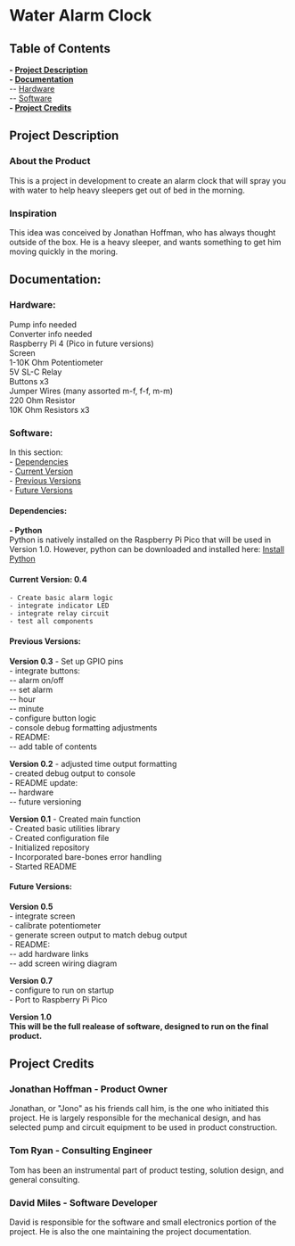 # Water Alarm Clock

## Table of Contents
**- [Project Description](#project-description-1)**  
**- [Documentation](#documentation-1)**  
    -- [Hardware](#hardware)  
    -- [Software](#software)  
**- [Project Credits](#project-credits)**  

## Project Description

### About the Product

This is a project in development to create an alarm clock that will spray you with water to help heavy sleepers get out of bed in the morning.

### Inspiration

This idea was conceived by Jonathan Hoffman, who has always thought outside of the box. He is a heavy sleeper, and wants something to get him moving quickly in the moring.

## Documentation:

### Hardware:

Pump info needed  
Converter info needed  
Raspberry Pi 4 (Pico in future versions)  
Screen  
1-10K Ohm Potentiometer  
5V SL-C Relay  
Buttons x3  
Jumper Wires (many assorted m-f, f-f, m-m)  
220 Ohm Resistor  
10K Ohm Resistors x3  

### Software:

In this section:  
    - [Dependencies](#dependencies)  
    - [Current Version](#current-version-03)  
    - [Previous Versions](#previous-versions)  
    - [Future Versions](#future-versions)  

#### Dependencies:

**- Python**  
Python is natively installed on the Raspberry Pi Pico that will be used in Version 1.0. However, python can be downloaded and installed here: [Install Python](https://www.python.org/downloads/)

#### Current Version: 0.4
    - Create basic alarm logic  
    - integrate indicator LED  
    - integrate relay circuit  
    - test all components

#### Previous Versions: 

**Version 0.3**
    - Set up GPIO pins  
    - integrate buttons:  
        -- alarm on/off  
        -- set alarm  
        -- hour  
        -- minute  
    - configure button logic  
    - console debug formatting adjustments  
    - README:  
        -- add table of contents  

**Version 0.2**
    - adjusted time output formatting  
    - created debug output to console  
    - README update:  
        -- hardware  
        -- future versioning  

**Version 0.1**
    - Created main function  
    - Created basic utilities library  
    - Created configuration file  
    - Initialized repository  
    - Incorporated bare-bones error handling  
    - Started README  

#### Future Versions:

**Version 0.5**  
    - integrate screen  
    - calibrate potentiometer  
    - generate screen output to match debug output  
    - README:  
        -- add hardware links  
        -- add screen wiring diagram  

**Version 0.7**  
    - configure to run on startup  
    - Port to Raspberry Pi Pico  

**Version 1.0**  
    **This will be the full realease of software, designed to run on the final product.**

## Project Credits

### Jonathan Hoffman - Product Owner
Jonathan, or "Jono" as his friends call him, is the one who initiated this project. He is largely responsible for the mechanical design, and has selected pump and circuit equipment to be used in product construction.

### Tom Ryan - Consulting Engineer
Tom has been an instrumental part of product testing, solution design, and general consulting. 

### David Miles - Software Developer
David is responsible for the software and small electronics portion of the project. He is also the one maintaining the project documentation.